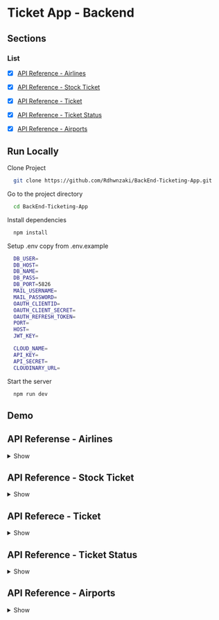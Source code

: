 # Ticket App - Backend

## Sections

### List



-  [x] [API Reference - Airlines](#api-reference---airlines)
-  [x] [API Reference - Stock Ticket](#api-reference---stock-ticket)
-  [x] [API Reference - Ticket](#api-reference---ticket)
-  [x] [API Reference - Ticket Status](#api-reference---ticket-status)
-  [x] [API Reference - Airports](#api-reference---airports)



## Run Locally

Clone Project

```bash
  git clone https://github.com/Rdhwnzaki/BackEnd-Ticketing-App.git
```

Go to the project directory

```bash
  cd BackEnd-Ticketing-App
```

Install dependencies

```bash
  npm install
```

Setup .env copy from .env.example

```bash
  DB_USER= 
  DB_HOST=
  DB_NAME=
  DB_PASS= 
  DB_PORT=5826
  MAIL_USERNAME=  
  MAIL_PASSWORD= 
  OAUTH_CLIENTID=  
  OAUTH_CLIENT_SECRET=
  OAUTH_REFRESH_TOKEN=
  PORT=
  HOST=
  JWT_KEY=

  CLOUD_NAME=
  API_KEY=
  API_SECRET= 
  CLOUDINARY_URL=
```

Start the server

```bash
  npm run dev
```

## Demo


## API Referense - Airlines

<details>
<summary>Show</summary>
<br>

#### Get Airlines

```
  Get Airlines http://localhost:3006/airlines/all-airlines
```

Body
```json
{
    "success": true,
    "statusCode": 200,
    "data": [
        {
            "id": 23,
            "name": "Panjul Airlines",
            "photo": "https://res.cloudinary.com/dsxjgmjtz/image/upload/v1672190939/ticketing/l7nr8kn8yh74fpiwa6wk.png",
            "phone": "6132654"
        },
        ],
    "message": "get data success"
}
```

#### Post Airlines

```
  Post Airlines http://localhost:3006/airlines/all-airlines
```

Body
```json
{
  "id": 23,
  "name": "Panjul Airlines",
  "photo": "https://res.cloudinary.com/dsxjgmjtz/image/upload/v1672190939/ticketing/l7nr8kn8yh74fpiwa6wk.png",
  "phone": "6132654"
}
```

#### Put Airlines

```
  Put Airlines http://localhost:3006/airlines/all-airlines/23
```

Body
```json
{
  "id": 23,
  "name": "Panjul Airlines",
  "photo": "https://res.cloudinary.com/dsxjgmjtz/image/upload/v1672190939/ticketing/l7nr8kn8yh74fpiwa6wk.png",
  "phone": "6132654"
}
```

#### Delete Airlines

```
  Delete Airlines http://localhost:3006/airlines/all-airlines/23
```

Body
```json
{
  "id": 23,
  "name": "Panjul Airlines",
  "photo": "https://res.cloudinary.com/dsxjgmjtz/image/upload/v1672190939/ticketing/l7nr8kn8yh74fpiwa6wk.png",
  "phone": "6132654"
}
```
</details>



## API Reference - Stock Ticket

<details>
<summary>Show</summary>
<br>


#### Get Stock Ticket

```
  Get Stock Ticket http://localhost:3006/ticket/getstockticket
```

Body
```json

{
      "id": 3,
      "airlines_id": "1",
      "origin": "jkt",
      "destination": "bali",
      "departure": "13.00",
      "arrived": "15.00",
      "stock": 10,
      "price": 20000,
      "code": "jt-111",
      "terminal": "3C",
      "gate": "2",
      "type": "businness"
}
```

#### Post Stock Ticket

```
  Post Stock Ticket http://localhost:3006/ticket/getstockticket
```

Body
```json
{
      "id": 3,
      "airlines_id": "1",
      "origin": "jkt",
      "destination": "bali",
      "departure": "13.00",
      "arrived": "15.00",
      "stock": 10,
      "price": 20000,
      "code": "jt-111",
      "terminal": "3C",
      "gate": "2",
      "type": "businness"
}
```

#### Put Stock Ticket

```
  Put Stock Ticket http://localhost:3006/ticket/getstockticket/3
```

Body
```json
{
      "id": 3,
      "airlines_id": "1",
      "origin": "jkt",
      "destination": "bali",
      "departure": "13.00",
      "arrived": "15.00",
      "stock": 10,
      "price": 20000,
      "code": "jt-111",
      "terminal": "3C",
      "gate": "2",
      "type": "businness"
}
```

#### Delete Stock Ticket

```
  Delete Stock Ticket http://localhost:3006/ticket/getstockticket/3
```

Body
```json
{
      "id": 3,
      "airlines_id": "1",
      "origin": "jkt",
      "destination": "bali",
      "departure": "13.00",
      "arrived": "15.00",
      "stock": 10,
      "price": 20000,
      "code": "jt-111",
      "terminal": "3C",
      "gate": "2",
      "type": "businness"
}
```
</details>



## API Referece - Ticket


<details>
<summary>Show</summary>
<br>

#### Get Ticket

```
  Get Ticket http://localhost:3006/ticket/get-ticket
```

Body

```json
{
    "success": true,
    "statusCode": 200,
    "data": [
        {
            "id": "7",
            "user_id": "87b406c3-bc9f-4726-8266-c4ed53b053ca",
            "detail_user": "Mr",
            "total_ticket": 1,
            "total_price": "2500",
            "status": "0",
            "uuid": "87b406c3-bc9f-4726-8266-c4ed53b053ca",
            "date": "2022-12-26T22:18:01.057Z",
            "stock_id": null,
            "custommer_name": "Revanda",
            "nationality": "ID",
            "insurance": "0",
            "grand_total": "0"
        },
 ],
    "message": "Get ticket success"
}
```

#### Post Ticket

```
  Post Ticket http://localhost:3006/ticket/post-ticket
```

Body
```json
{
    "user_id":"0ef98410-8f58-40c7-906b-05a5d4f25f5a",
    "detail_user":"abcdefg",
    "total_ticket":2,
    "total_price":"800000",
    "status":1,
    "uuid":"barcode guys"
}
```

#### Put Ticket

```
  Put Ticket http://localhost:3006/ticket/put-ticket/6
```

Body
```json
{
    "user_id":"0ef98410-8f58-40c7-906b-05a5d4f25f5a",
    "detail_user":"abcdefghijgl",
    "total_ticket":2,
    "total_price":"800000",
    "status":1,
    "uuid":"barcode guys baru"
}
```

#### Delete Ticket

```
  Delete Ticket http://localhost:3006/ticket/delete-ticket/6
```

Body

```json
{
            "id": "6",
            "user_id": "87b406c3-bc9f-4726-8266-c4ed53b053ca",
            "detail_user": "Mr",
            "total_ticket": 1,
            "total_price": "2500",
            "status": "0",
            "uuid": "87b406c3-bc9f-4726-8266-c4ed53b053ca",
            "date": "2022-12-26T22:13:55.279Z",
            "stock_id": null,
            "custommer_name": "Revanda",
            "nationality": "ID",
            "insurance": "0",
            "grand_total": "0"
}
```
</details>



## API Reference - Ticket Status

<details>
<summary>Show</summary>
<br>

#### Get Detail Ticket Status

```
  Get Ticket Status http://localhost:3006/ticket-status/get-ticket-status
```

Body

```json
"success": true,
    "statusCode": 200,
    "data": {
        "command": "SELECT",
        "rowCount": 2,
        "oid": null,
        "rows": [
            {
                "id": 4,
                "info": "1",
                "detail": "Eticket issued"
            },
            {
                "id": 7,
                "info": "0",
                "detail": "Waiting for payment"
            }
        ],
  "message": "Get ticket success"
}
```

#### Post Ticket Status

```
  Post Ticket Status http://localhost:3006/ticket-status/post-ticket-status
```

Body

```json
{
  "id": 7,
  "info": "0",
  "detail": "Waiting for payment"
}
```

#### Put Ticket Status

```
  Put Ticket Status http://localhost:3006/ticket-status/put-ticket-status/4
```

Body

```Json
{
  "id": 4,
  "info": "1",
  "detail": "Eticket issued"
}
```

#### Delete Ticket Status

```
  Delete Ticket Status http://localhost:3006/ticket-status/delete-ticket-status/6
```

Body
```json
{
  "id": 6,
  "info": "1",
  "detail": "Waiting For Payment"
}
```
</details>



## API Reference - Airports

<details>
<summary>Show</summary>
<br>

#### Get Detail Airports

```
  Get All airports http://localhost:3000/airports
```

Body
```json
{
  "id": "1",
  "name": "Bandar Udara Soekarno Hatta",
  "code": "CGJ"
}
```

#### Post Airports

```
  Post Airports http://localhost:3000/airports
```

Body
```json
{
  "id": "1",
  "name": "Bandar Udara Soekarno Hatta",
  "code": "CGJ"
}
```

#### Put Airports

```
  Put Airport http://localhost:3000/airports/1
```

Body
```json
{
    "name": "Bandar Udara Soekarno Hatta",
    "code": "CGJ"
}
```

#### Delete Airports

```
  Delete Airports http://localhost:3000/airports/1
```

Body
```json
{
  "id": "1",
  "name": "Bandar Udara Soekarno Hatta",
  "code": "CGJ"
}
```

</details>

